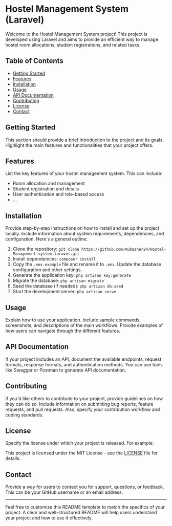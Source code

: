 
# Hostel Management System (Laravel)

Welcome to the Hostel Management System project! This project is developed using Laravel and aims to provide an efficient way to manage hostel room allocations, student registrations, and related tasks.

## Table of Contents

- [Getting Started](#getting-started)
- [Features](#features)
- [Installation](#installation)
- [Usage](#usage)
- [API Documentation](#api-documentation)
- [Contributing](#contributing)
- [License](#license)
- [Contact](#contact)

## Getting Started

This section should provide a brief introduction to the project and its goals. Highlight the main features and functionalities that your project offers.

## Features

List the key features of your hostel management system. This can include:

- Room allocation and management
- Student registration and details
- User authentication and role-based access
- ...

## Installation

Provide step-by-step instructions on how to install and set up the project locally. Include information about system requirements, dependencies, and configuration. Here's a general outline:

1. Clone the repository: `git clone https://github.com/mubasher24/Hostel-Management-system-laravel.git`
2. Install dependencies: `composer install`
3. Copy the `.env.example` file and rename it to `.env`. Update the database configuration and other settings.
4. Generate the application key: `php artisan key:generate`
5. Migrate the database: `php artisan migrate`
6. Seed the database (if needed): `php artisan db:seed`
7. Start the development server: `php artisan serve`

## Usage

Explain how to use your application. Include sample commands, screenshots, and descriptions of the main workflows. Provide examples of how users can navigate through the different features.

## API Documentation

If your project includes an API, document the available endpoints, request formats, response formats, and authentication methods. You can use tools like Swagger or Postman to generate API documentation.

## Contributing

If you'd like others to contribute to your project, provide guidelines on how they can do so. Include information on submitting bug reports, feature requests, and pull requests. Also, specify your contribution workflow and coding standards.

## License

Specify the license under which your project is released. For example:

This project is licensed under the MIT License - see the [LICENSE](LICENSE) file for details.

## Contact

Provide a way for users to contact you for support, questions, or feedback. This can be your GitHub username or an email address.

---

Feel free to customize this README template to match the specifics of your project. A clear and well-structured README will help users understand your project and how to use it effectively.

